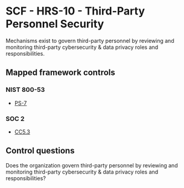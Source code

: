 # SCF - HRS-10 - Third-Party Personnel Security
Mechanisms exist to govern third-party personnel by reviewing and monitoring third-party cybersecurity & data privacy roles and responsibilities.
## Mapped framework controls
### NIST 800-53
- [PS-7](../nist80053/ps-7.md)
  
### SOC 2
- [CC5.3](../soc2/cc53.md)
  
## Control questions
Does the organization govern third-party personnel by reviewing and monitoring third-party cybersecurity & data privacy roles and responsibilities?
  